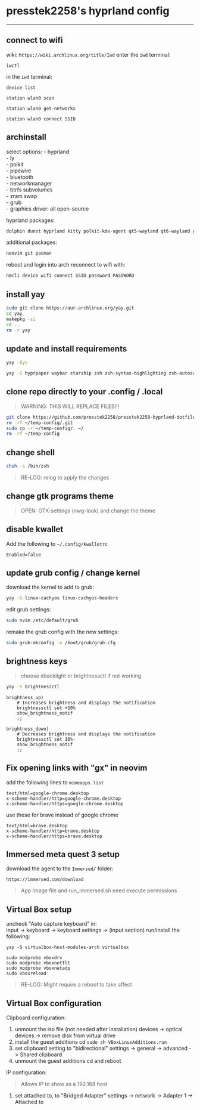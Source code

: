 # presstek2258's hyprland config

---

## connect to wifi

wiki: `https://wiki.archlinux.org/title/Iwd`
enter the `iwd` terminal:
```
iwctl
```
in the `iwd` terminal:
```
device list
```
```
station wlan0 scan
```
```
station wlan0 get-networks
```
```
station wlan0 connect SSID
```

## archinstall

select options:
	- hyprland    
	- ly    
   	- polkit    
   	- pipewire    
   	- bluetooth    
   	- networkmanager    
   	- btrfs subvolumes    
   	- zram swap    
   	- grub    
   	- graphics driver: all open-source    

hyprland packages:
```bash
dolphin dunst hyprland kitty polkit-kde-agent qt5-wayland qt6-wayland grim slurp wofi xdg-desktop-portal-hyprland
```
   
additional packages:
```bash
neovim git pacman
```

reboot and login into arch
reconnect to wifi with:
```bash
nmcli device wifi connect SSID password PASSWORD
```

## install yay

```bash
sudo git clone https://aur.archlinux.org/yay.git
cd yay
makepkg -si
cd ..
rm -r yay 
```

## update and install requirements

```bash
yay -Syu
```

```bash
yay -S hyprpaper waybar starship zsh zsh-syntax-highlighting zsh-autosuggestions zoxide neovim tmux brave-bin htop ttf-jetbrains-mono ttf-font-awesome ttf-nerd-fonts-symbols ripgrep jdk libreoffice-still neofetch npm xarchiver base-devel firewalld galculator ollama-rocm tailscale thunar tldr unrar unzip zip wget nwg-look network-manager-applet blueberry xpadneo-dkms ncdu wl-clipboard obs-studio xwaylandvideobridge qogir-gtk-theme pavucontrol
```

## clone repo directly to your .config / .local

> WARNING: THIS WILL REPLACE FILES!!!

```bash
git clone https://github.com/presstek2258/presstek2258-hyprland-dotfiles.git ~/temp-config
rm -rf ~/temp-config/.git
sudo cp -r ~/temp-config/. ~/
rm -rf ~/temp-config
```

## change shell

```bash
chsh -s /bin/zsh
```

> RE-LOG: relog to apply the changes

## change gtk programs theme

> OPEN: GTK-settings (nwg-look) and change the theme

## disable kwallet

Add the following to `~/.config/kwalletrc`
```
Enabled=false
```

## update grub config / change kernel

download the kernel to add to grub:
```bash
yay -S linux-cachyos linux-cachyos-headers
```

edit grub settings:
```bash
sudo nvim /etc/default/grub
```

remake the grub config with the new settings:
```bash
sudo grub-mkconfig -o /boot/grub/grub.cfg
```

## brightness keys

> choose xbacklight or brightnessctl if not working

```bash
yay -S brightnessctl
```

```shell
brightness_up)
	# Increases brightness and displays the notification
	brightnessctl set +10%
	show_brightness_notif
	;;

brightness_down)
	# Decreases brightness and displays the notification
	brightnessctl set 10%-
	show_brightness_notif
	;;
```

## Fix opening links with "gx" in neovim

add the following lines to `mimeapps.list`

```
text/html=google-chrome.desktop
x-scheme-handler/http=google-chrome.desktop
x-scheme-handler/https=google-chrome.desktop
```

use these for brave instead of google chrome

```
text/html=brave.desktop
x-scheme-handler/http=brave.desktop
x-scheme-handler/https=brave.desktop
```

## Immersed meta quest 3 setup

download the agent to the `Immersed/` folder:

```
https://immersed.com/download
```
> App Image file and run_immersed.sh need execute permissions

## Virtual Box setup

uncheck "Auto capture keyboard" in:   
	input -> keyboard -> keyboard settings -> (input section)
run/install the following:

```
yay -S virtualbox-host-modules-arch virtualbox
```

```
sudo modprobe vboxdrv
sudo modprobe vboxnetflt
sudo modprobe vboxnetadp
sudo vboxreload
```
> RE-LOG: Might require a reboot to take affect

## Virtual Box configuration

Clipboard configuration:
1. unmount the iso file (not needed after installation)
   devices -> optical devices -> remove disk from virtual drive
2. install the guest additions cd
   `sudo sh VBoxLinusAdditions.run`
3. set clipboard setting to "bidirectional"
   settings -> general -> advanced -> Shared clipboard
4. unmount the guest additions cd and reboot

IP configuration:
> Allows IP to show as a 192.168 host
1. set attached to, to "Bridged Adapter"
   settings -> network -> Adapter 1 -> Attached to

